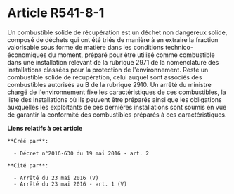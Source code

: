 # Article R541-8-1

Un combustible solide de récupération est un déchet non dangereux solide, composé de déchets qui ont été triés de manière à
en extraire la fraction valorisable sous forme de matière dans les conditions technico-économiques du moment, préparé pour
être utilisé comme combustible dans une installation relevant de la rubrique 2971 de la nomenclature des installations
classées pour la protection de l'environnement. Reste un combustible solide de récupération, celui auquel sont associés des
combustibles autorisés au B de la rubrique 2910. Un arrêté du ministre chargé de l'environnement fixe les caractéristiques de
ces combustibles, la liste des installations où ils peuvent être préparés ainsi que les obligations auxquelles les
exploitants de ces dernières installations sont soumis en vue de garantir la conformité des combustibles préparés à ces
caractéristiques.

**Liens relatifs à cet article**

	**Créé par**:

	  - Décret n°2016-630 du 19 mai 2016 - art. 2

	**Cité par**:

	  - Arrêté du 23 mai 2016 (V)
	  - Arrêté du 23 mai 2016 - art. 1 (V)
